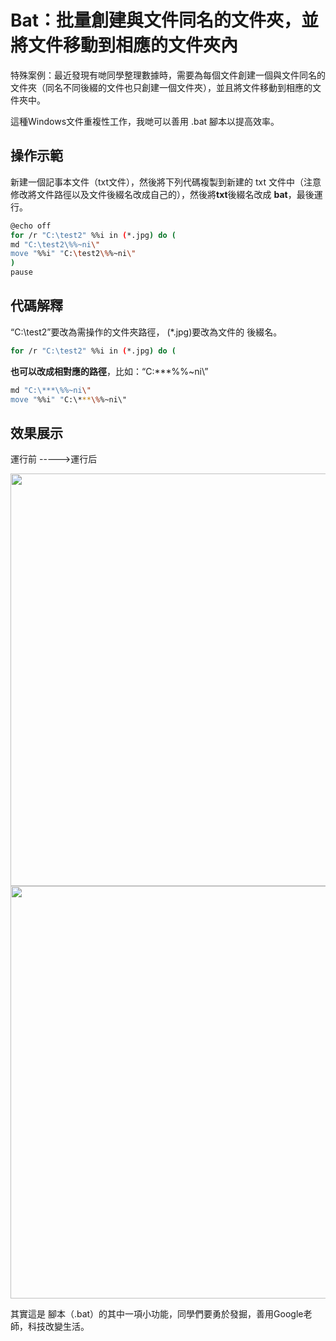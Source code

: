 # Bat：批量創建與文件同名的文件夾，並將文件移動到相應的文件夾內


特殊案例：最近發現有哋同學整理數據時，需要為每個文件創建一個與文件同名的文件夾（同名不同後綴的文件也只創建一個文件夾），並且將文件移動到相應的文件夾中。

這種Windows文件重複性工作，我哋可以善用 .bat 腳本以提高效率。

## 操作示範
新建一個記事本文件（txt文件），然後將下列代碼複製到新建的 txt 文件中（注意修改將文件路徑以及文件後綴名改成自己的），然後將**txt**後綴名改成 **bat**，最後運行。

``` bash
@echo off
for /r "C:\test2" %%i in (*.jpg) do (
md "C:\test2\%%~ni\"
move "%%i" "C:\test2\%%~ni\"
)
pause
```


## 代碼解釋
“C:\test2”要改為需操作的文件夾路徑， (*.jpg)要改為文件的 後綴名。

``` bash
for /r "C:\test2" %%i in (*.jpg) do (
```
**也可以改成相對應的路徑**，比如：“C:\***\%%~ni\”

``` bash
md "C:\***\%%~ni\"
move "%%i" "C:\***\%%~ni\"
```


## 效果展示
運行前 ----->運行后<br>

<img src="https://s2.loli.net/2022/10/05/FBd6ARsWfVq9ylL.jpg" width="660">

</br>


<img src="https://s2.loli.net/2022/10/05/UzKLS2YDeMGOqls.jpg" width="660">

</br>


其實這是 腳本（.bat）的其中一項小功能，同學們要勇於發掘，善用Google老師，科技改變生活。